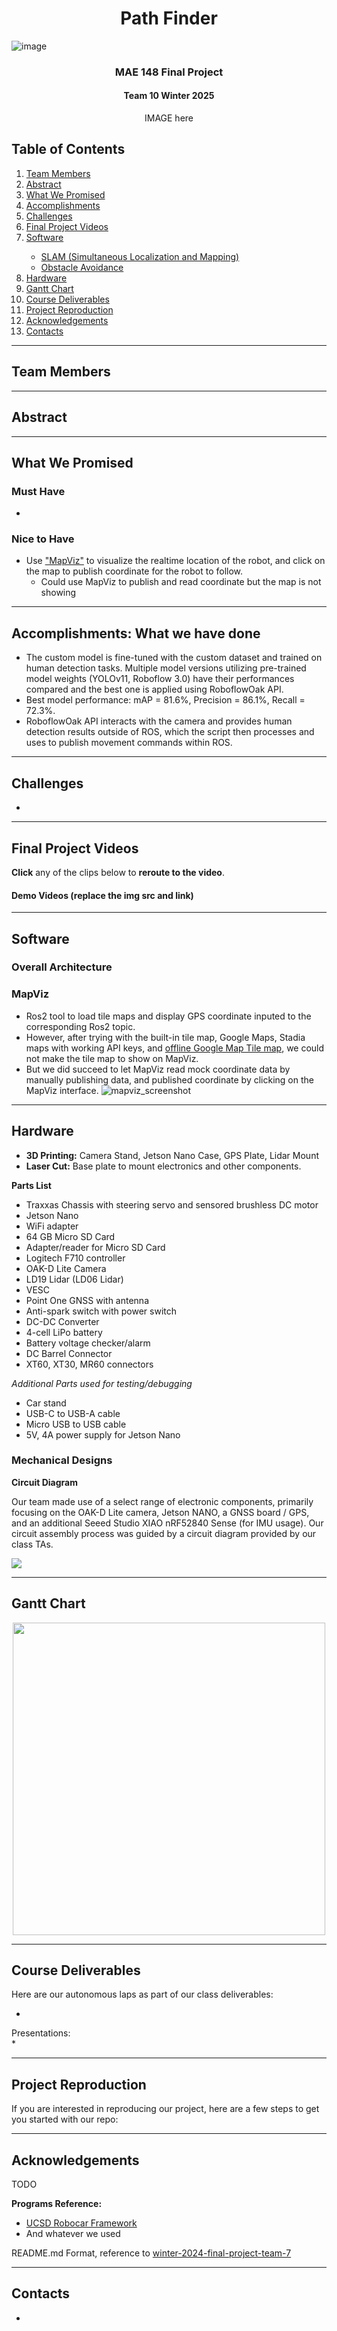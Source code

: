 # <div align="center">Path Finder</div>
![image](images/UCSDLogo_JSOE_BlueGold.png)
### <div align="center"> MAE 148 Final Project </div>
#### <div align="center"> Team 10 Winter 2025 </div>

<div align="center">
    IMAGE here
</div>

## Table of Contents
  <ol>
    <li><a href="#team-members">Team Members</a></li>
    <li><a href="#abstract">Abstract</a></li>
    <li><a href="#what-we-promised">What We Promised</a></li>
    <li><a href="#accomplishments">Accomplishments</a></li>
    <li><a href="#challenges">Challenges</a></li>
    <li><a href="#final-project-videos">Final Project Videos</a></li>
    <li><a href="#software">Software</a></li>
        <ul>
            <li><a href="#slam-simultaneous-localization-and-mapping">SLAM (Simultaneous Localization and Mapping)</a></li>
            <li><a href="#obstacle-avoidance">Obstacle Avoidance</a></li>
        </ul>
    <li><a href="#hardware">Hardware</a></li>
    <li><a href="#gantt-chart">Gantt Chart</a></li>
    <li><a href="#course-deliverables">Course Deliverables</a></li>
    <li><a href="#project-reproduction">Project Reproduction</a></li>
    <li><a href="#acknowledgements">Acknowledgements</a></li>
    <li><a href="#contacts">Contacts</a></li>
  </ol>

<hr>

## Team Members

<hr>

## Abstract


<hr>

## What We Promised
### Must Have
* 

### Nice to Have
* Use ["MapViz"](https://swri-robotics.github.io/mapviz/) to visualize the realtime location of the robot, and click on the map to publish coordinate for the robot to follow.
  - Could use MapViz to publish and read coordinate but the map is not showing
<hr>

## Accomplishments: What we have done
* The custom model is fine-tuned with the custom dataset and trained on human detection tasks. Multiple model versions utilizing pre-trained model weights (YOLOv11, Roboflow 3.0) have their performances compared and the best one is applied using RoboflowOak API.
* Best model performance: mAP = 81.6%, Precision = 86.1%, Recall = 72.3%. 
* RoboflowOak API interacts with the camera and provides human detection results outside of ROS, which the script then processes and uses to publish movement commands within ROS. 
<hr>

## Challenges
* 
<hr>

## Final Project Videos
**Click** any of the clips below to **reroute to the video**. 

#### Demo Videos (replace the img src and link)




<hr>

## Software

### Overall Architecture

### MapViz
  - Ros2 tool to load tile maps and display GPS coordinate inputed to the corresponding Ros2 topic.
  - However, after trying with the built-in tile map, Google Maps, Stadia maps with working API keys, and [offline Google Map Tile map](https://github.com/danielsnider/MapViz-Tile-Map-Google-Maps-Satellite), we could not make the tile map to show on MapViz.
  - But we did succeed to let MapViz read mock coordinate data by manually publishing data, and published coordinate by clicking on the MapViz interface.
  ![mapviz_screenshot](images/MapViz%20Screenshot.png)
<hr>

## Hardware 

* __3D Printing:__ Camera Stand, Jetson Nano Case, GPS Plate, Lidar Mount
* __Laser Cut:__ Base plate to mount electronics and other components.

__Parts List__

* Traxxas Chassis with steering servo and sensored brushless DC motor
* Jetson Nano
* WiFi adapter
* 64 GB Micro SD Card
* Adapter/reader for Micro SD Card
* Logitech F710 controller
* OAK-D Lite Camera
* LD19 Lidar (LD06 Lidar)
* VESC
* Point One GNSS with antenna
* Anti-spark switch with power switch
* DC-DC Converter
* 4-cell LiPo battery
* Battery voltage checker/alarm
* DC Barrel Connector
* XT60, XT30, MR60 connectors

*Additional Parts used for testing/debugging*

* Car stand
* USB-C to USB-A cable
* Micro USB to USB cable
* 5V, 4A power supply for Jetson Nano

### __Mechanical Designs__


__Circuit Diagram__

Our team made use of a select range of electronic components, primarily focusing on the OAK-D Lite camera, Jetson NANO, a GNSS board / GPS, and an additional Seeed Studio XIAO nRF52840 Sense (for IMU usage).
Our circuit assembly process was guided by a circuit diagram provided by our class TAs.

<img src="images/Circuit Diagram.png">

<hr>

## Gantt Chart
<div align="center">
    <img src="images\gantt_chart.webp" height="500">
</div>
<hr>

## Course Deliverables
Here are our autonomous laps as part of our class deliverables:

* 

Presentations:  
* 
<hr>

## Project Reproduction
If you are interested in reproducing our project, here are a few steps to get you started with our repo:


<hr>

## Acknowledgements
TODO

**Programs Reference:**
* [UCSD Robocar Framework](https://gitlab.com/ucsd_robocar2)
* And whatever we used


README.md Format, reference to [winter-2024-final-project-team-7](https://github.com/UCSD-ECEMAE-148/winter-2024-final-project-team-7)

<hr>

## Contacts

* 
